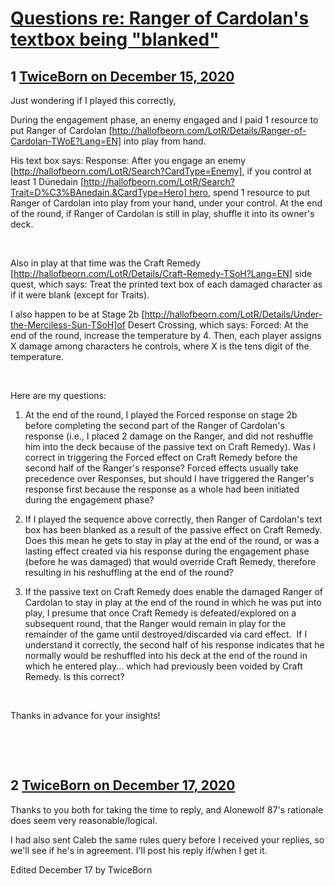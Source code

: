 # [Questions re: Ranger of Cardolan&#039;s textbox being &quot;blanked&quot;](https://community.fantasyflightgames.com/topic/313389-questions-re-ranger-of-cardolans-textbox-being-blanked/)

## 1 [TwiceBorn on December 15, 2020](https://community.fantasyflightgames.com/topic/313389-questions-re-ranger-of-cardolans-textbox-being-blanked/?do=findComment&comment=4030384)

Just wondering if I played this correctly,

During the engagement phase, an enemy engaged and I paid 1 resource to put Ranger of Cardolan [http://hallofbeorn.com/LotR/Details/Ranger-of-Cardolan-TWoE?Lang=EN] into play from hand. 

His text box says: Response: After you engage an enemy [http://hallofbeorn.com/LotR/Search?CardType=Enemy], if you control at least 1 Dúnedain [http://hallofbeorn.com/LotR/Search?Trait=D%C3%BAnedain.&CardType=Hero] hero, spend 1 resource to put Ranger of Cardolan into play from your hand, under your control. At the end of the round, if Ranger of Cardolan is still in play, shuffle it into its owner's deck.

 

Also in play at that time was the Craft Remedy [http://hallofbeorn.com/LotR/Details/Craft-Remedy-TSoH?Lang=EN] side quest, which says: Treat the printed text box of each damaged character as if it were blank (except for Traits). 

I also happen to be at Stage 2b [http://hallofbeorn.com/LotR/Details/Under-the-Merciless-Sun-TSoH]of Desert Crossing, which says: Forced: At the end of the round, increase the temperature by 4. Then, each player assigns X damage among characters he controls, where X is the tens digit of the temperature. 

 

Here are my questions:

1) At the end of the round, I played the Forced response on stage 2b before completing the second part of the Ranger of Cardolan's response (i.e., I placed 2 damage on the Ranger, and did not reshuffle him into the deck because of the passive text on Craft Remedy). Was I correct in triggering the Forced effect on Craft Remedy before the second half of the Ranger's response? Forced effects usually take precedence over Responses, but should I have triggered the Ranger's response first because the response as a whole had been initiated during the engagement phase? 

2) If I played the sequence above correctly, then Ranger of Cardolan's text box has been blanked as a result of the passive effect on Craft Remedy. Does this mean he gets to stay in play at the end of the round, or was a lasting effect created via his response during the engagement phase (before he was damaged) that would override Craft Remedy, therefore resulting in his reshuffling at the end of the round?

3) If the passive text on Craft Remedy does enable the damaged Ranger of Cardolan to stay in play at the end of the round in which he was put into play, I presume that once Craft Remedy is defeated/explored on a subsequent round, that the Ranger would remain in play for the remainder of the game until destroyed/discarded via card effect.  If I understand it correctly, the second half of his response indicates that he normally would be reshuffled into his deck at the end of the round in which he entered play... which had previously been voided by Craft Remedy. Is this correct?  

 

Thanks in advance for your insights!

 

 

## 2 [TwiceBorn on December 17, 2020](https://community.fantasyflightgames.com/topic/313389-questions-re-ranger-of-cardolans-textbox-being-blanked/?do=findComment&comment=4031007)

Thanks to you both for taking the time to reply, and Alonewolf 87's rationale does seem very reasonable/logical.

I had also sent Caleb the same rules query before I received your replies, so we'll see if he's in agreement. I'll post his reply if/when I get it.

Edited December 17 by TwiceBorn

